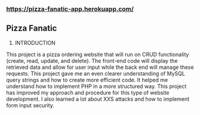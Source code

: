 ### https://pizza-fanatic-app.herokuapp.com/
 
## Pizza Fanatic

1. INTRODUCTION

This project is a pizza ordering website that will run on CRUD functionality (create, read, update, and delete). The front-end code will display the retrieved data and allow for user input while the back end will manage these requests. This project gave me an even clearer understanding of MySQL query strings and how to create more efficient code. It helped me understand how to implement PHP in a more structured way. This project has improved my approach and procedure for this type of website development. I also learned a lot about XXS attacks and how to implement form input security.
